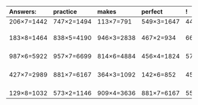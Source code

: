 | Answers: | practice | makes | perfect | ! |
| :--- | :--- | :--- | :--- | :--- |
| 206×7=1442 | 747×2=1494 | 113×7=791 | 549×3=1647 | 446×5=2230 | 
|   |   |   |   |   | 
|   |   |   |   |   | 
|   |   |   |   |   | 
| 183×8=1464 | 838×5=4190 | 946×3=2838 | 467×2=934 | 668×6=4008 | 
|   |   |   |   |   | 
|   |   |   |   |   | 
|   |   |   |   |   | 
|   |   |   |   |   | 
| 987×6=5922 | 957×7=6699 | 814×6=4884 | 456×4=1824 | 574×9=5166 | 
|   |   |   |   |   | 
|   |   |   |   |   | 
|   |   |   |   |   | 
|   |   |   |   |   | 
| 427×7=2989 | 881×7=6167 | 364×3=1092 | 142×6=852 | 457×9=4113 | 
|   |   |   |   |   | 
|   |   |   |   |   | 
|   |   |   |   |   | 
|   |   |   |   |   | 
| 129×8=1032 | 573×2=1146 | 909×4=3636 | 881×7=6167 | 559×8=4472 | 
